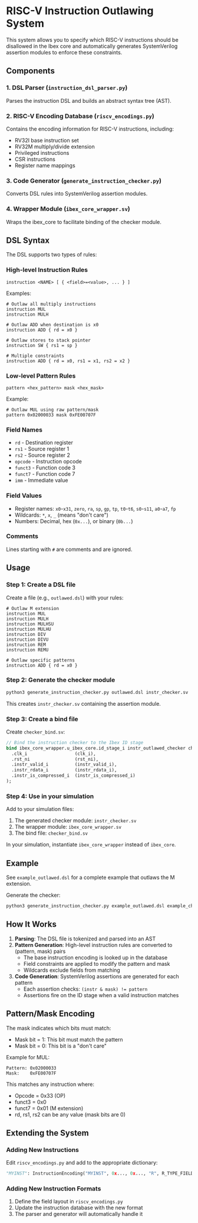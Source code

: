 # RISC-V Instruction Outlawing System

This system allows you to specify which RISC-V instructions should be disallowed in the Ibex core and automatically generates SystemVerilog assertion modules to enforce these constraints.

## Components

### 1. DSL Parser (`instruction_dsl_parser.py`)
Parses the instruction DSL and builds an abstract syntax tree (AST).

### 2. RISC-V Encoding Database (`riscv_encodings.py`)
Contains the encoding information for RISC-V instructions, including:
- RV32I base instruction set
- RV32M multiply/divide extension
- Privileged instructions
- CSR instructions
- Register name mappings

### 3. Code Generator (`generate_instruction_checker.py`)
Converts DSL rules into SystemVerilog assertion modules.

### 4. Wrapper Module (`ibex_core_wrapper.sv`)
Wraps the ibex_core to facilitate binding of the checker module.

## DSL Syntax

The DSL supports two types of rules:

### High-level Instruction Rules

```
instruction <NAME> [ { <field>=<value>, ... } ]
```

Examples:
```
# Outlaw all multiply instructions
instruction MUL
instruction MULH

# Outlaw ADD when destination is x0
instruction ADD { rd = x0 }

# Outlaw stores to stack pointer
instruction SW { rs1 = sp }

# Multiple constraints
instruction ADD { rd = x0, rs1 = x1, rs2 = x2 }
```

### Low-level Pattern Rules

```
pattern <hex_pattern> mask <hex_mask>
```

Example:
```
# Outlaw MUL using raw pattern/mask
pattern 0x02000033 mask 0xFE00707F
```

### Field Names

- `rd` - Destination register
- `rs1` - Source register 1
- `rs2` - Source register 2
- `opcode` - Instruction opcode
- `funct3` - Function code 3
- `funct7` - Function code 7
- `imm` - Immediate value

### Field Values

- Register names: `x0`-`x31`, `zero`, `ra`, `sp`, `gp`, `tp`, `t0`-`t6`, `s0`-`s11`, `a0`-`a7`, `fp`
- Wildcards: `*`, `x`, `_` (means "don't care")
- Numbers: Decimal, hex (`0x...`), or binary (`0b...`)

### Comments

Lines starting with `#` are comments and are ignored.

## Usage

### Step 1: Create a DSL file

Create a file (e.g., `outlawed.dsl`) with your rules:

```dsl
# Outlaw M extension
instruction MUL
instruction MULH
instruction MULHSU
instruction MULHU
instruction DIV
instruction DIVU
instruction REM
instruction REMU

# Outlaw specific patterns
instruction ADD { rd = x0 }
```

### Step 2: Generate the checker module

```bash
python3 generate_instruction_checker.py outlawed.dsl instr_checker.sv
```

This creates `instr_checker.sv` containing the assertion module.

### Step 3: Create a bind file

Create `checker_bind.sv`:

```systemverilog
// Bind the instruction checker to the Ibex ID stage
bind ibex_core_wrapper.u_ibex_core.id_stage_i instr_outlawed_checker checker_inst (
  .clk_i                  (clk_i),
  .rst_ni                 (rst_ni),
  .instr_valid_i          (instr_valid_i),
  .instr_rdata_i          (instr_rdata_i),
  .instr_is_compressed_i  (instr_is_compressed_i)
);
```

### Step 4: Use in your simulation

Add to your simulation files:
1. The generated checker module: `instr_checker.sv`
2. The wrapper module: `ibex_core_wrapper.sv`
3. The bind file: `checker_bind.sv`

In your simulation, instantiate `ibex_core_wrapper` instead of `ibex_core`.

## Example

See `example_outlawed.dsl` for a complete example that outlaws the M extension.

Generate the checker:
```bash
python3 generate_instruction_checker.py example_outlawed.dsl example_checker.sv
```

## How It Works

1. **Parsing**: The DSL file is tokenized and parsed into an AST
2. **Pattern Generation**: High-level instruction rules are converted to (pattern, mask) pairs
   - The base instruction encoding is looked up in the database
   - Field constraints are applied to modify the pattern and mask
   - Wildcards exclude fields from matching
3. **Code Generation**: SystemVerilog assertions are generated for each pattern
   - Each assertion checks: `(instr & mask) != pattern`
   - Assertions fire on the ID stage when a valid instruction matches

## Pattern/Mask Encoding

The mask indicates which bits must match:
- Mask bit = 1: This bit must match the pattern
- Mask bit = 0: This bit is a "don't care"

Example for MUL:
```
Pattern: 0x02000033
Mask:    0xFE00707F
```

This matches any instruction where:
- Opcode = 0x33 (OP)
- funct3 = 0x0
- funct7 = 0x01 (M extension)
- rd, rs1, rs2 can be any value (mask bits are 0)

## Extending the System

### Adding New Instructions

Edit `riscv_encodings.py` and add to the appropriate dictionary:

```python
"MYINST": InstructionEncoding("MYINST", 0x..., 0x..., "R", R_TYPE_FIELDS),
```

### Adding New Instruction Formats

1. Define the field layout in `riscv_encodings.py`
2. Update the instruction database with the new format
3. The parser and generator will automatically handle it
